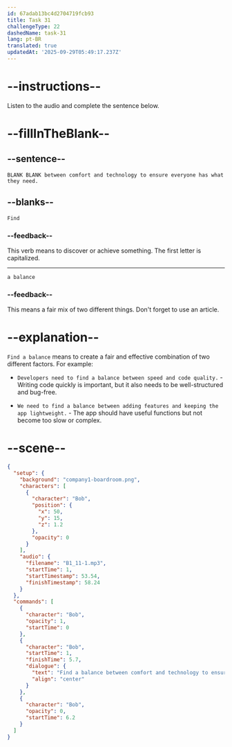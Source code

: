 ```yaml
---
id: 67adab13bc4d2704719fcb93
title: Task 31
challengeType: 22
dashedName: task-31
lang: pt-BR
translated: true
updatedAt: '2025-09-29T05:49:17.237Z'
---
```


<!-- (Audio) Bob: Find a balance between comfort and technology to ensure everyone has what they need. -->

# --instructions--

Listen to the audio and complete the sentence below.

# --fillInTheBlank--

## --sentence--

`BLANK BLANK between comfort and technology to ensure everyone has what they need.`

## --blanks--

`Find`

### --feedback--

This verb means to discover or achieve something. The first letter is capitalized.

---

`a balance`

### --feedback--

This means a fair mix of two different things. Don't forget to use an article.

# --explanation--

`Find a balance` means to create a fair and effective combination of two different factors. For example:

- `Developers need to find a balance between speed and code quality.` - Writing code quickly is important, but it also needs to be well-structured and bug-free.

- `We need to find a balance between adding features and keeping the app lightweight.` - The app should have useful functions but not become too slow or complex.

# --scene--

```json
{
  "setup": {
    "background": "company1-boardroom.png",
    "characters": [
      {
        "character": "Bob",
        "position": {
          "x": 50,
          "y": 15,
          "z": 1.2
        },
        "opacity": 0
      }
    ],
    "audio": {
      "filename": "B1_11-1.mp3",
      "startTime": 1,
      "startTimestamp": 53.54,
      "finishTimestamp": 58.24
    }
  },
  "commands": [
    {
      "character": "Bob",
      "opacity": 1,
      "startTime": 0
    },
    {
      "character": "Bob",
      "startTime": 1,
      "finishTime": 5.7,
      "dialogue": {
        "text": "Find a balance between comfort and technology to ensure everyone has what they need.",
        "align": "center"
      }
    },
    {
      "character": "Bob",
      "opacity": 0,
      "startTime": 6.2
    }
  ]
}
```
